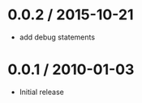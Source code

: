 
0.0.2 / 2015-10-21
==================

  * add debug statements

0.0.1 / 2010-01-03
==================

  * Initial release
